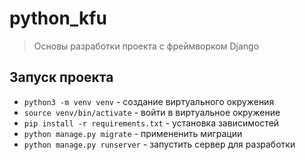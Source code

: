 # python_kfu
> Основы разработки проекта с фреймворком Django

## Запуск проекта
- `python3 -m venv venv` - создание виртуального окружения
- `source venv/bin/activate` - войти в виртуальное окружение
- `pip install -r requirements.txt` - установка зависимостей
- `python manage.py migrate` - примененить миграции
- `python manage.py runserver` - запустить сервер для разработки
